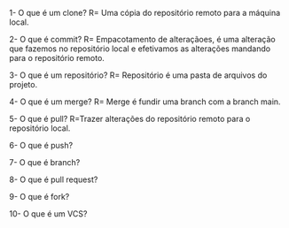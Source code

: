 1- O que é um clone?
R= Uma cópia do repositório remoto para a máquina local.

2- O que é commit?
R= Empacotamento de alteraçãoes, é uma alteração que fazemos no repositório local e efetivamos as alterações mandando para o repositório remoto.

3- O que é um repositório?
R= Repositório é uma pasta de arquivos do projeto.

4- O que é um merge?
R= Merge é fundir uma branch com a branch main.

5- O que é pull?
R=Trazer alterações do repositório remoto para o repositório local.

6- O que é push?

7- O que é branch?

8- O que é pull request?

9- O que é fork?

10- O que é um VCS?